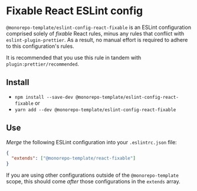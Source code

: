 # Fixable React ESLint config

`@monorepo-template/eslint-config-react-fixable` is an ESLint configuration
comprised solely of _fixable_ React rules, minus any rules that conflict with
`eslint-plugin-prettier`. As a result, no manual effort is required to adhere to
this configuration's rules.

It is recommended that you use this rule in tandem with
`plugin:prettier/recommended`.

## Install

- `npm install --save-dev @monorepo-template/eslint-config-react-fixable` or
- `yarn add --dev @monorepo-template/eslint-config-react-fixable`

## Use

_Merge_ the following ESLint configuration into your `.eslintrc.json` file:

```json
{
  "extends": ["@monorepo-template/react-fixable"]
}
```

If you are using other configurations outside of the `@monorepo-template` scope,
this should come _after_ those configurations in the `extends` array.
